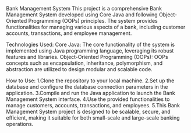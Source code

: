 Bank Management System
This project is a comprehensive Bank Management System developed using Core Java and following Object-Oriented Programming (OOPs) principles. The system provides functionalities for managing various aspects of a bank, including customer accounts, transactions, and employee management.

Technologies Used:
Core Java: The core functionality of the system is implemented using Java programming language, leveraging its robust features and libraries.
Object-Oriented Programming (OOPs): OOPs concepts such as encapsulation, inheritance, polymorphism, and abstraction are utilized to design modular and scalable code.

How to Use:
1.Clone the repository to your local machine.
2.Set up the database and configure the database connection parameters in the application.
3.Compile and run the Java application to launch the Bank Management System interface.
4.Use the provided functionalities to manage customers, accounts, transactions, and employees.
5.This Bank Management System project is designed to be scalable, secure, and efficient, making it suitable for both small-scale and large-scale banking operations.
